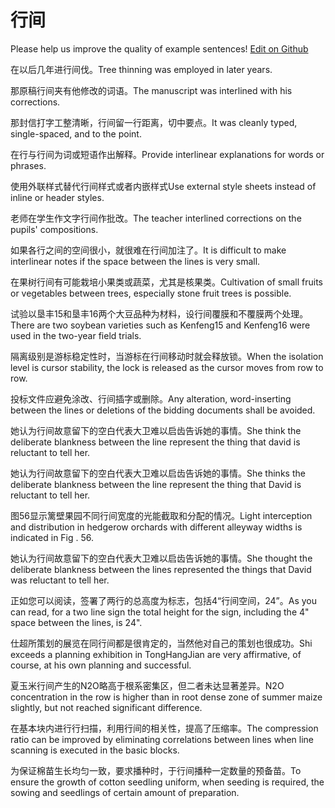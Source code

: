 # 行间

Please help us improve the quality of example sentences! [Edit on Github](https://github.com/jiyushe/jiyu-example-sentence-source/blob/main/chinese/hangjian.md)

<p><span class="chinese">在以后几年进行间伐。</span><span class="english">Tree thinning was employed in later years.</span></p>

<p><span class="chinese">那原稿行间夹有他修改的词语。</span><span class="english">The manuscript was interlined with his corrections.</span></p>

<p><span class="chinese">那封信打字工整清晰，行间留一行距离，切中要点。</span><span class="english">It was cleanly typed, single-spaced, and to the point.</span></p>

<p><span class="chinese">在行与行间为词或短语作出解释。</span><span class="english">Provide interlinear explanations for words or phrases.</span></p>

<p><span class="chinese">使用外联样式替代行间样式或者内嵌样式</span><span class="english">Use external style sheets instead of inline or header styles.</span></p>

<p><span class="chinese">老师在学生作文字行间作批改。</span><span class="english">The teacher interlined corrections on the pupils' compositions.</span></p>

<p><span class="chinese">如果各行之间的空间很小，就很难在行间加注了。</span><span class="english">It is difficult to make interlinear notes if the space between the lines is very small.</span></p>

<p><span class="chinese">在果树行间有可能栽培小果类或蔬菜，尤其是核果类。</span><span class="english">Cultivation of small fruits or vegetables between trees, especially stone fruit trees is possible.</span></p>

<p><span class="chinese">试验以垦丰15和垦丰16两个大豆品种为材料，设行间覆膜和不覆膜两个处理。</span><span class="english">There are two soybean varieties such as Kenfeng15 and Kenfeng16 were used in the two-year field trials.</span></p>

<p><span class="chinese">隔离级别是游标稳定性时，当游标在行间移动时就会释放锁。</span><span class="english">When the isolation level is cursor stability, the lock is released as the cursor moves from row to row.</span></p>

<p><span class="chinese">投标文件应避免涂改、行间插字或删除。</span><span class="english">Any alteration, word-inserting between the lines or deletions of the bidding documents shall be avoided.</span></p>

<p><span class="chinese">她认为行间故意留下的空白代表大卫难以启齿告诉她的事情。</span><span class="english">She think the deliberate blankness between the line represent the thing that david is reluctant to tell her.</span></p>

<p><span class="chinese">她认为行间故意留下的空白代表大卫难以启齿告诉她的事情。</span><span class="english">She thinks the deliberate blankness between the line represent the thing that David is reluctant to tell her.</span></p>

<p><span class="chinese">图56显示篱壁果园不同行间宽度的光能截取和分配的情况。</span><span class="english">Light interception and distribution in hedgerow orchards with different alleyway widths is indicated in Fig . 56.</span></p>

<p><span class="chinese">她认为行间故意留下的空白代表大卫难以启齿告诉她的事情。</span><span class="english">She thought the deliberate blankness between the lines represented the things that David was reluctant to tell her.</span></p>

<p><span class="chinese">正如您可以阅读，签署了两行的总高度为标志，包括4“行间空间，24”。</span><span class="english">As you can read, for a two line sign the total height for the sign, including the 4" space between the lines, is 24".</span></p>

<p><span class="chinese">仕超所策划的展览在同行间都是很肯定的，当然他对自己的策划也很成功。</span><span class="english">Shi exceeds a planning exhibition in TongHangJian are very affirmative, of course, at his own planning and successful.</span></p>

<p><span class="chinese">夏玉米行间产生的N2O略高于根系密集区，但二者未达显著差异。</span><span class="english">N2O concentration in the row is higher than in root dense zone of summer maize slightly, but not reached significant difference.</span></p>

<p><span class="chinese">在基本块内进行行扫描，利用行间的相关性，提高了压缩率。</span><span class="english">The compression ratio can be improved by eliminating correlations between lines when line scanning is executed in the basic blocks.</span></p>

<p><span class="chinese">为保证棉苗生长均匀一致，要求播种时，于行间播种一定数量的预备苗。</span><span class="english">To ensure the growth of cotton seedling uniform, when seeding is required, the sowing and seedlings of certain amount of preparation.</span></p>

